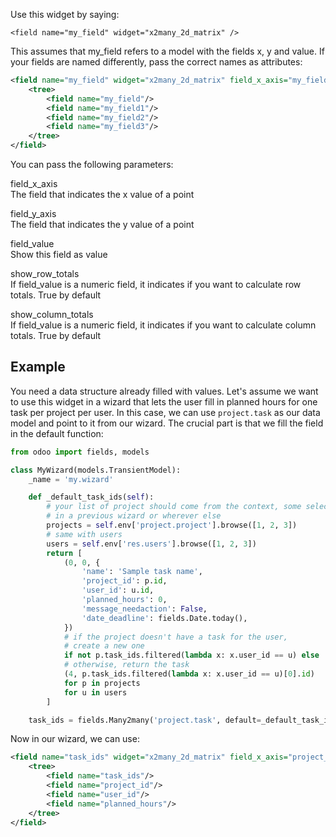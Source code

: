 Use this widget by saying:

    <field name="my_field" widget="x2many_2d_matrix" />

This assumes that my_field refers to a model with the fields x, y and
value. If your fields are named differently, pass the correct names as
attributes:

``` xml
<field name="my_field" widget="x2many_2d_matrix" field_x_axis="my_field1" field_y_axis="my_field2" field_value="my_field3">
    <tree>
        <field name="my_field"/>
        <field name="my_field1"/>
        <field name="my_field2"/>
        <field name="my_field3"/>
    </tree>
</field>
```

You can pass the following parameters:

field_x_axis  
The field that indicates the x value of a point

field_y_axis  
The field that indicates the y value of a point

field_value  
Show this field as value

show_row_totals  
If field_value is a numeric field, it indicates if you want to calculate
row totals. True by default

show_column_totals  
If field_value is a numeric field, it indicates if you want to calculate
column totals. True by default

## Example

You need a data structure already filled with values. Let's assume we
want to use this widget in a wizard that lets the user fill in planned
hours for one task per project per user. In this case, we can use
`project.task` as our data model and point to it from our wizard. The
crucial part is that we fill the field in the default function:

``` python
from odoo import fields, models

class MyWizard(models.TransientModel):
    _name = 'my.wizard'

    def _default_task_ids(self):
        # your list of project should come from the context, some selection
        # in a previous wizard or wherever else
        projects = self.env['project.project'].browse([1, 2, 3])
        # same with users
        users = self.env['res.users'].browse([1, 2, 3])
        return [
            (0, 0, {
                'name': 'Sample task name',
                'project_id': p.id,
                'user_id': u.id,
                'planned_hours': 0,
                'message_needaction': False,
                'date_deadline': fields.Date.today(),
            })
            # if the project doesn't have a task for the user,
            # create a new one
            if not p.task_ids.filtered(lambda x: x.user_id == u) else
            # otherwise, return the task
            (4, p.task_ids.filtered(lambda x: x.user_id == u)[0].id)
            for p in projects
            for u in users
        ]

    task_ids = fields.Many2many('project.task', default=_default_task_ids)
```

Now in our wizard, we can use:

``` xml
<field name="task_ids" widget="x2many_2d_matrix" field_x_axis="project_id" field_y_axis="user_id" field_value="planned_hours">
    <tree>
        <field name="task_ids"/>
        <field name="project_id"/>
        <field name="user_id"/>
        <field name="planned_hours"/>
    </tree>
</field>
```
